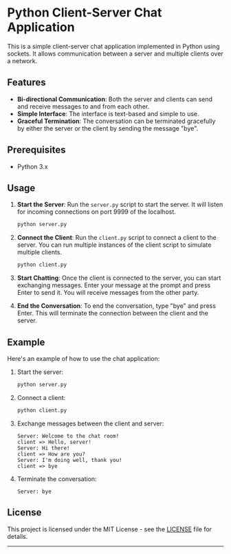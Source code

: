 # Python Client-Server Chat Application

This is a simple client-server chat application implemented in Python using sockets. It allows communication between a server and multiple clients over a network.

## Features

- **Bi-directional Communication**: Both the server and clients can send and receive messages to and from each other.
- **Simple Interface**: The interface is text-based and simple to use.
- **Graceful Termination**: The conversation can be terminated gracefully by either the server or the client by sending the message "bye".

## Prerequisites

- Python 3.x

## Usage

1. **Start the Server**: Run the `server.py` script to start the server. It will listen for incoming connections on port 9999 of the localhost.

    ```bash
    python server.py
    ```

2. **Connect the Client**: Run the `client.py` script to connect a client to the server. You can run multiple instances of the client script to simulate multiple clients.

    ```bash
    python client.py
    ```

3. **Start Chatting**: Once the client is connected to the server, you can start exchanging messages. Enter your message at the prompt and press Enter to send it. You will receive messages from the other party.

4. **End the Conversation**: To end the conversation, type "bye" and press Enter. This will terminate the connection between the client and the server.

## Example

Here's an example of how to use the chat application:

1. Start the server:

    ```bash
    python server.py
    ```

2. Connect a client:

    ```bash
    python client.py
    ```

3. Exchange messages between the client and server:

    ```
    Server: Welcome to the chat room!
    client => Hello, server!
    Server: Hi there!
    client => How are you?
    Server: I'm doing well, thank you!
    client => bye
    ```

4. Terminate the conversation:

    ```
    Server: bye
    ```

## License

This project is licensed under the MIT License - see the [LICENSE](LICENSE) file for details.

---
